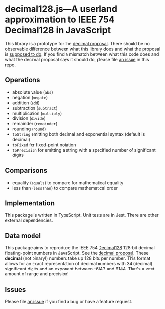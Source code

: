 # decimal128.js—A userland approximation to IEEE 754 Decimal128 in JavaScript

This library is a prototype for the [decimal proposal](https://github.com/tc39/proposal-decimal). There should be no
observable difference between what this library does and what the proposal
is [supposed to do](http://tc39.es/proposal-decimal/). If you find a mismatch between what this code does and what the
decimal proposal says it should do, please file [an issue](https://github.com/jessealama/decimal128/issues) in
this repo.

## Operations

- absolute value (`abs`)
- negation (`negate`)
- addition (`add`)
- subtraction (`subtract`)
- multiplication (`multiply`)
- division (`divide`)
- remainder (`remainder`)
- rounding (`round`)
- `toString` emitting both decimal and exponential syntax (default is decimal)
- `toFixed` for fixed-point notation
- `toPrecision` for emitting a string with a specified number of significant digits

## Comparisons

- equality (`equals`) to compare for mathematical equality
- less than (`lessThan`) to compare mathematical order

## Implementation

This package is written in TypeScript. Unit tests are in Jest. There are other external dependencies.

## Data model

This package aims to reproduce the IEEE 754 [Decimal128](https://en.wikipedia.org/wiki/Decimal128_floating-point_format)
128-bit decimal floating-point numbers in JavaScript. See the [decimal proposal](https://github.com/tc39/proposal-decimal/).
These **decimal** (not binary!) numbers take up 128 bits per number. This format allows for an exact representation of
decimal numbers with 34 (decimal) significant digits and an exponent between -6143 and 6144. That's a _vast_ amount of
range and precision!

## Issues

Please file [an issue](https://github.com/jessealama/proposal-decimal-polyfill/issues) if you find a bug or have a
feature request.
